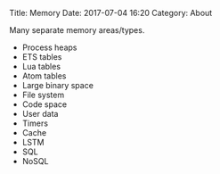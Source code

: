 Title: Memory
Date: 2017-07-04 16:20
Category: About

Many separate memory areas/types.

- Process heaps
- ETS tables
- Lua tables
- Atom tables
- Large binary space
- File system
- Code space
- User data
- Timers
- Cache
- LSTM
- SQL
- NoSQL